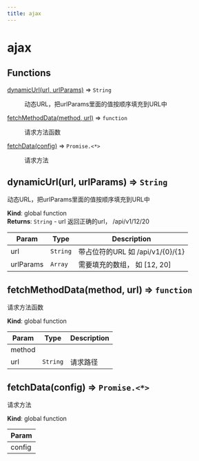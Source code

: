 ```yaml
---
title: ajax
---
```


# ajax

## Functions

<dl>
<dt><a href="#dynamicUrl">dynamicUrl(url, urlParams)</a> ⇒ <code>String</code></dt>
<dd><p>动态URL，把urlParams里面的值按顺序填充到URL中</p>
</dd>
<dt><a href="#fetchMethodData">fetchMethodData(method, url)</a> ⇒ <code>function</code></dt>
<dd><p>请求方法函数</p>
</dd>
<dt><a href="#fetchData">fetchData(config)</a> ⇒ <code>Promise.&lt;*&gt;</code></dt>
<dd><p>请求方法</p>
</dd>
</dl>

<a name="dynamicUrl"></a>

## dynamicUrl(url, urlParams) ⇒ <code>String</code>
动态URL，把urlParams里面的值按顺序填充到URL中

**Kind**: global function  
**Returns**: <code>String</code> - url  返回正确的url， /api/v1/12/20  

| Param | Type | Description |
| --- | --- | --- |
| url | <code>String</code> | 带占位符的URL 如 /api/v1/{0}/{1} |
| urlParams | <code>Array</code> | 需要填充的数组， 如 [12, 20] |

<a name="fetchMethodData"></a>

## fetchMethodData(method, url) ⇒ <code>function</code>
请求方法函数

**Kind**: global function  

| Param | Type | Description |
| --- | --- | --- |
| method |  |  |
| url | <code>String</code> | 请求路径 |

<a name="fetchData"></a>

## fetchData(config) ⇒ <code>Promise.&lt;\*&gt;</code>
请求方法

**Kind**: global function  

| Param |
| --- |
| config | 


